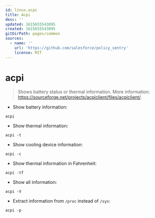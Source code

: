 ```yaml
---
id: linux.acpi
title: Acpi
desc: ''
updated: 1615655543095
created: 1615655543095
gitDirPath: pages/common
sources:
  - name: ''
    url: 'https://github.com/salesforce/policy_sentry'
    license: MIT
---
```

# acpi

> Shows battery status or thermal information.
> More information: <https://sourceforge.net/projects/acpiclient/files/acpiclient/>.

- Show battery information:

`acpi`

- Show thermal information:

`acpi -t`

- Show cooling device information:

`acpi -c`

- Show thermal information in Fahrenheit:

`acpi -tf`

- Show all information:

`acpi -V`

- Extract information from `/proc` instead of `/sys`:

`acpi -p`

